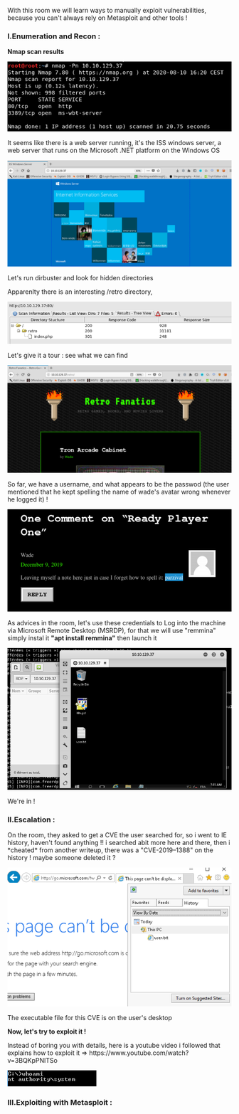 <p> With this room we will learn ways to manually exploit vulnerabilities, because you can't always rely on Metasploit and other tools ! </p>
<h3> I.Enumeration and Recon :</h3>
<p><b>Nmap scan results</b></p>
<img src="https://github.com/She9Bang/TryHackMe/blob/master/images/blaster1.png"></p>
<p>It seems like there is a web server running, it's the ISS windows server, a web server that runs on the Microsoft .NET platform on the Windows OS</p>
<img src="https://github.com/She9Bang/TryHackMe/blob/master/images/blaster2.png">
<p>Let's run dirbuster and look for hidden directories</p> 
<p>Apparenlty there is an interesting /retro directory, </p>
<img src="https://github.com/She9Bang/TryHackMe/blob/master/images/blaster3.png">
<p>Let's give it a tour : see what we can find</p>
<img src="https://github.com/She9Bang/TryHackMe/blob/master/images/blaster4.png">
<p>So far, we have a username, and what appears to be the passwod (the user mentioned that he kept spelling the name of wade's avatar wrong whenever he logged it) !</p>
<img src="https://github.com/She9Bang/TryHackMe/blob/master/images/blaster5.png">
<p>As advices in the room, let's use these credentials to Log into the machine via Microsoft Remote Desktop (MSRDP), for that we will use "remmina" simply instal it <b>"apt install remmina"</b> then launch it</p>
<img src="https://github.com/She9Bang/TryHackMe/blob/master/images/blaster6.png">
<p> We're in !</p>

<h3> II.Escalation :</h3>
<p>On the room, they asked to get a CVE the user searched for, so i went to IE history, haven't found anything !! i searched abit more here and there, then i *cheated* from another writeup, 
there was a "CVE-2019–1388" on the history ! maybe someone deleted it ? </p>
<img src="https://github.com/She9Bang/TryHackMe/blob/master/images/blaster7.png">
<p>The executable file for this CVE is on the user's desktop</p>
<p><b>Now, let's try to exploit it ! </b></p>
<p>Instead of boring you with details, here is a youtube video i followed that explains how to exploit it => https://www.youtube.com/watch?v=3BQKpPNlTSo </p>
<img src="https://github.com/She9Bang/TryHackMe/blob/master/images/blaster8.png">

<h3> III.Exploiting with Metasploit :</h3>
